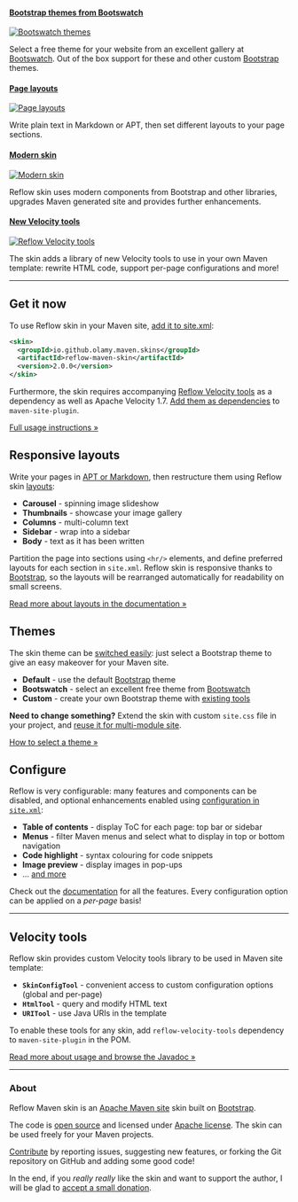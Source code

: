 #### [Bootstrap themes from Bootswatch][themes]

[![Bootswatch themes](images/carousel-themes.png)][themes]

Select a free theme for your website from an excellent gallery at [Bootswatch][bootswatch].
Out of the box support for these and other custom [Bootstrap][bootstrap] themes.


#### [Page layouts][reflow-layouts]

[![Page layouts](images/carousel-layouts.jpg)][reflow-layouts]

Write plain text in Markdown or APT, then set different layouts to your page sections.


#### [Modern skin][reflow-misc]

[![Modern skin](images/carousel-components.jpg)][reflow-misc]

Reflow skin uses modern components from Bootstrap and other libraries, upgrades Maven generated
site and provides further enhancements.


#### [New Velocity tools][reflow-tools]

[![Reflow Velocity tools](images/carousel-tools.png)][reflow-tools]

The skin adds a library of new Velocity tools to use in your own Maven template: rewrite HTML code,
support per-page configurations and more!


[bootswatch]: https://bootswatch.com
[bootstrap]: https://getbootstrap.com
[themes]: skin/themes/
[reflow-layouts]: skin/layouts.html
[reflow-misc]: skin/misc.html
[reflow-tools]: reflow-velocity-tools/


---


## Get it now

To use Reflow skin in your Maven site, [add it to site.xml][reflow-usage]:

```xml
<skin>
  <groupId>io.github.olamy.maven.skins</groupId>
  <artifactId>reflow-maven-skin</artifactId>
  <version>2.0.0</version>
</skin>
```

Furthermore, the skin requires accompanying [Reflow Velocity tools][reflow-tools] as a dependency
as well as Apache Velocity 1.7.
[Add them as dependencies][reflow-usage] to `maven-site-plugin`.

[Full usage instructions &raquo;][reflow-usage]

[reflow-usage]: skin/


## Responsive layouts

Write your pages in [APT or Markdown][doxia-formats], then restructure them using Reflow skin
[layouts][reflow-layouts]:

-   **Carousel** - spinning image slideshow
-   **Thumbnails** - showcase your image gallery
-   **Columns** - multi-column text
-   **Sidebar** - wrap into a sidebar
-   **Body** - text as it has been written

Partition the page into sections using `<hr/>` elements, and define preferred layouts for each section in `site.xml`. Reflow skin is responsive thanks to [Bootstrap][bootstrap], so the layouts
will be rearranged automatically for readability on small screens.

[Read more about layouts in the documentation &raquo;][reflow-layouts]

[doxia-formats]: https://maven.apache.org/doxia/references/index.html


## Themes

The skin theme can be [switched easily][themes]: just select a Bootstrap theme
to give an easy makeover for your Maven site.

-   **Default** - use the default [Bootstrap][bootstrap] theme
-   **Bootswatch** - select an excellent free theme from [Bootswatch][bootswatch]
-   **Custom** - create your own Bootstrap theme with [existing tools][bootstrap-custom]

**Need to change something?** Extend the skin with custom `site.css` file in your project, and
[reuse it for multi-module site][reflow-multi].

[How to select a theme &raquo;][themes]

[bootstrap-custom]: https://twitter.github.com/bootstrap/customize.html
[reflow-multi]: skin/multi-module.html


## Configure

Reflow is very configurable: many features and components can be disabled, and optional
enhancements enabled using [configuration in `site.xml`][reflow-config]:

-   **Table of contents** - display ToC for each page: top bar or sidebar
-   **Menus** - filter Maven menus and select what to display in top or bottom navigation
-   **Code highlight** - syntax colouring for code snippets
-   **Image preview** - display images in pop-ups
-   ... [and more][reflow-config]

Check out the [documentation][reflow-config] for all the features. Every configuration option
can be applied on a _per-page_ basis!

[reflow-config]: skin/config.html


---


## Velocity tools

Reflow skin provides custom Velocity tools library to be used in Maven site template:

-   **`SkinConfigTool`** - convenient access to custom configuration options (global and per-page)
-   **`HtmlTool`** - query and modify HTML text
-   **`URITool`** - use Java URIs in the template

To enable these tools for any skin, add `reflow-velocity-tools` dependency to
`maven-site-plugin` in the POM.

[Read more about usage and browse the Javadoc &raquo;][reflow-tools]


---


### About

Reflow Maven skin is an [Apache Maven site][mvn-site] skin built on [Bootstrap][bootstrap].

The code is [open source][reflow-github] and licensed under [Apache license][apache-license].
The skin can be used freely for your Maven projects.

[Contribute][contribute] by reporting issues, suggesting new features, or forking the
Git repository on GitHub and adding some good code!

In the end, if you _really really_ like the skin and want to support the author, I will
be glad to [accept a small donation][donate].

[mvn-site]: https://maven.apache.org/guides/mini/guide-site.html
[apache-license]: https://www.apache.org/licenses/LICENSE-2.0
[contribute]: contribute.html
[reflow-github]: https://github.com/olamy/reflow-maven-skin/
[donate]: https://www.paypal.com/cgi-bin/webscr?cmd=_s-xclick&amp;hosted_button_id=QWKNRFZH52828
